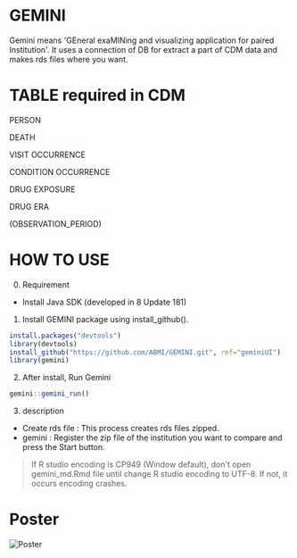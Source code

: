 # GEMINI

Gemini means 'GEneral exaMINing and visualizing application for paired Institution'.
It uses a connection of DB for extract a part of CDM data and makes rds files where you want.

# TABLE required in CDM

PERSON

DEATH

VISIT OCCURRENCE

CONDITION OCCURRENCE

DRUG EXPOSURE

DRUG ERA

(OBSERVATION_PERIOD)

# HOW TO USE

0. Requirement

* Install Java SDK (developed in 8 Update 181)

1. Install GEMINI package using install_github().

```R
install.packages("devtools")
library(devtools)
install_github("https://github.com/ABMI/GEMINI.git", ref="geminiUI")
library(gemini)
```

2. After install, Run Gemini

````R
gemini::gemini_run()
````

3. description
- Create rds file : This process creates rds files zipped.
- gemini : Register the zip file of the institution you want to compare and press the Start button.


> If R studio encoding is CP949 (Window default), don't open gemini_md.Rmd file until change R studio encoding to UTF-8. If not, it occurs encoding crashes.

# Poster
![Poster](/OHDSI_GEMINI_poster.png)
